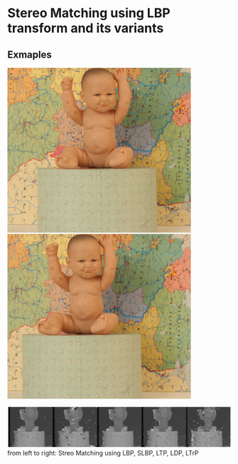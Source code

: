 # Stereo Matching using LBP transform and its variants

## Exmaples
![](https://github.com/macLeHoang/Exercises/blob/main/DIP/results/view1.png) ![](https://github.com/macLeHoang/Exercises/blob/main/DIP/results/view5.png)

![](https://github.com/macLeHoang/Exercises/blob/main/DIP/results/baby1_SM.png)
from left to right: Streo Matching using LBP, SLBP, LTP, LDP, LTrP
